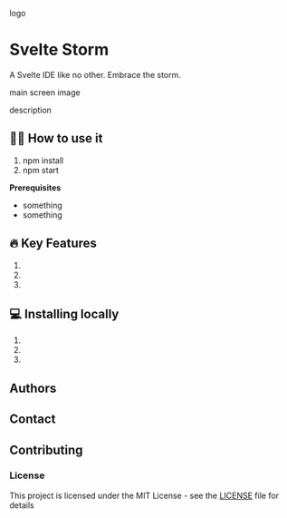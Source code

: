 logo 

# Svelte Storm

A Svelte IDE like no other. Embrace the storm. 

 main screen image

 description

## 👩‍💻 How to use it 

1. npm install
2. npm start


**Prerequisites**
- something
- something

## 🔥 Key Features  
1.
2.
3.

## 💻 Installing locally
1.
2.
3.


## Authors


## Contact


## Contributing


### License
This project is licensed under the MIT License - see the [LICENSE](LICENSE) file for details